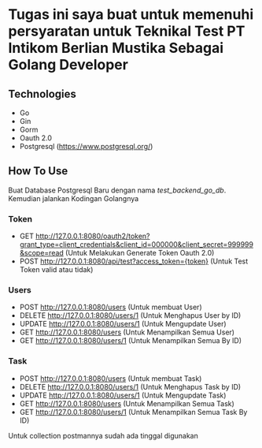 # Tugas ini saya buat untuk memenuhi persyaratan untuk Teknikal Test PT Intikom Berlian Mustika Sebagai Golang Developer

## Technologies
- Go
- Gin
- Gorm
- Oauth 2.0
- Postgresql (https://www.postgresql.org/)

## How To Use
Buat Database Postgresql Baru dengan nama *test_backend_go_db*. Kemudian jalankan Kodingan Golangnya

### Token
- GET http://127.0.0.1:8080/oauth2/token?grant_type=client_credentials&client_id=000000&client_secret=999999&scope=read (Untuk Melakukan Generate Token Oauth 2.0)
- POST http://127.0.0.1:8080/api/test?access_token={token} (Untuk Test Token valid atau tidak)
### Users
- POST http://127.0.0.1:8080/users (Untuk membuat User)
- DELETE http://127.0.0.1:8080/users/1 (Untuk Menghapus User by ID) 
- UPDATE http://127.0.0.1:8080/users/1 (Untuk Mengupdate User) 
- GET http://127.0.0.1:8080/users (Untuk Menampilkan Semua User)
- GET http://127.0.0.1:8080/users/1 (Untuk Menampilkan Semua By ID)
### Task
- POST http://127.0.0.1:8080/users (Untuk membuat Task)
- DELETE http://127.0.0.1:8080/users/1 (Untuk Menghapus Task by ID) 
- UPDATE http://127.0.0.1:8080/users/1 (Untuk Mengupdate Task) 
- GET http://127.0.0.1:8080/users (Untuk Menampilkan Semua Task)
- GET http://127.0.0.1:8080/users/1 (Untuk Menampilkan Semua Task By ID)

Untuk collection postmannya sudah ada tinggal digunakan 
